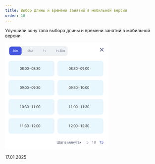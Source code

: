 ```yaml
---
title: Выбор длины и времени занятий в мобильной версии
order: 10
---
```


Улучшили зону тапа выбора длины и времени занятий в мобильной версии.

![](<./image (17).png>)

17\.01.2025